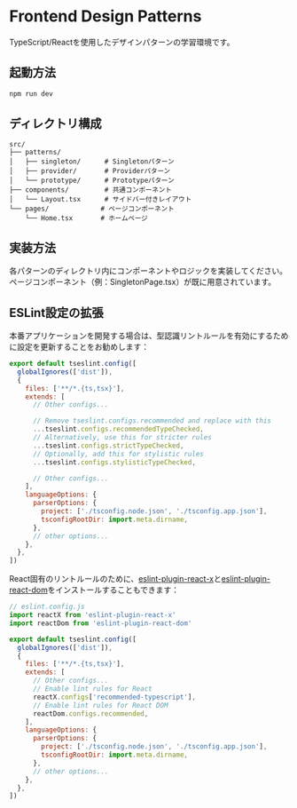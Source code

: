 # Frontend Design Patterns

TypeScript/Reactを使用したデザインパターンの学習環境です。

## 起動方法

```bash
npm run dev
```

## ディレクトリ構成

```
src/
├── patterns/
│   ├── singleton/      # Singletonパターン
│   ├── provider/       # Providerパターン
│   └── prototype/      # Prototypeパターン
├── components/         # 共通コンポーネント
│   └── Layout.tsx      # サイドバー付きレイアウト
└── pages/             # ページコンポーネント
    └── Home.tsx       # ホームページ
```

## 実装方法

各パターンのディレクトリ内にコンポーネントやロジックを実装してください。
ページコンポーネント（例：SingletonPage.tsx）が既に用意されています。

## ESLint設定の拡張

本番アプリケーションを開発する場合は、型認識リントルールを有効にするために設定を更新することをお勧めします：

```js
export default tseslint.config([
  globalIgnores(['dist']),
  {
    files: ['**/*.{ts,tsx}'],
    extends: [
      // Other configs...

      // Remove tseslint.configs.recommended and replace with this
      ...tseslint.configs.recommendedTypeChecked,
      // Alternatively, use this for stricter rules
      ...tseslint.configs.strictTypeChecked,
      // Optionally, add this for stylistic rules
      ...tseslint.configs.stylisticTypeChecked,

      // Other configs...
    ],
    languageOptions: {
      parserOptions: {
        project: ['./tsconfig.node.json', './tsconfig.app.json'],
        tsconfigRootDir: import.meta.dirname,
      },
      // other options...
    },
  },
])
```

React固有のリントルールのために、[eslint-plugin-react-x](https://github.com/Rel1cx/eslint-react/tree/main/packages/plugins/eslint-plugin-react-x)と[eslint-plugin-react-dom](https://github.com/Rel1cx/eslint-react/tree/main/packages/plugins/eslint-plugin-react-dom)をインストールすることもできます：

```js
// eslint.config.js
import reactX from 'eslint-plugin-react-x'
import reactDom from 'eslint-plugin-react-dom'

export default tseslint.config([
  globalIgnores(['dist']),
  {
    files: ['**/*.{ts,tsx}'],
    extends: [
      // Other configs...
      // Enable lint rules for React
      reactX.configs['recommended-typescript'],
      // Enable lint rules for React DOM
      reactDom.configs.recommended,
    ],
    languageOptions: {
      parserOptions: {
        project: ['./tsconfig.node.json', './tsconfig.app.json'],
        tsconfigRootDir: import.meta.dirname,
      },
      // other options...
    },
  },
])
```
